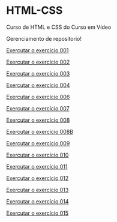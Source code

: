 # HTML-CSS
 Curso de HTML e CSS do Curso em Vídeo

Gerenciamento de repositorio!

<a href= "https://josiassilveira.github.io/HTML-CSS/exercicios/ex001/index.html">Exercutar o exercício 001</a>

<a href= "https://josiassilveira.github.io/HTML-CSS/exercicios/ex002/index.html">Exercutar o exercício 002</a>

<a href= "https://josiassilveira.github.io/HTML-CSS/exercicios/ex003/index.html">Exercutar o exercício 003</a>

<a href= "https://josiassilveira.github.io/HTML-CSS/exercicios/ex004/index.html">Exercutar o exercício 004</a>

<a href= "https://josiassilveira.github.io/HTML-CSS/exercicios/ex006/index.html">Exercutar o exercício 006</a>

<a href= "https://josiassilveira.github.io/HTML-CSS/exercicios/ex007/index.html">Exercutar o exercício 007</a>

<a href= "https://josiassilveira.github.io/HTML-CSS/exercicios/ex008/index.html">Exercutar o exercício 008</a>

<a href= "https://josiassilveira.github.io/HTML-CSS/exercicios/ex008B/index.html">Exercutar o exercício 008B</a>

<a href= "https://josiassilveira.github.io/HTML-CSS/exercicios/ex009/index.html">Exercutar o exercício 009</a>

<a href= "https://josiassilveira.github.io/HTML-CSS/exercicios/ex010/index.html">Exercutar o exercício 010</a>

<a href= "https://josiassilveira.github.io/HTML-CSS/exercicios/ex011/index.html">Exercutar o exercício 011</a>

<a href= "https://josiassilveira.github.io/HTML-CSS/exercicios/ex012/index.html">Exercutar o exercício 012</a>

<a href= "https://josiassilveira.github.io/HTML-CSS/exercicios/ex013/index.html">Exercutar o exercício 013</a>

<a href= "https://josiassilveira.github.io/HTML-CSS/exercicios/ex014/index.html">Exercutar o exercício 014</a>

<a href= "https://josiassilveira.github.io/HTML-CSS/exercicios/ex015/index.html">Exercutar o exercício 015</a>

